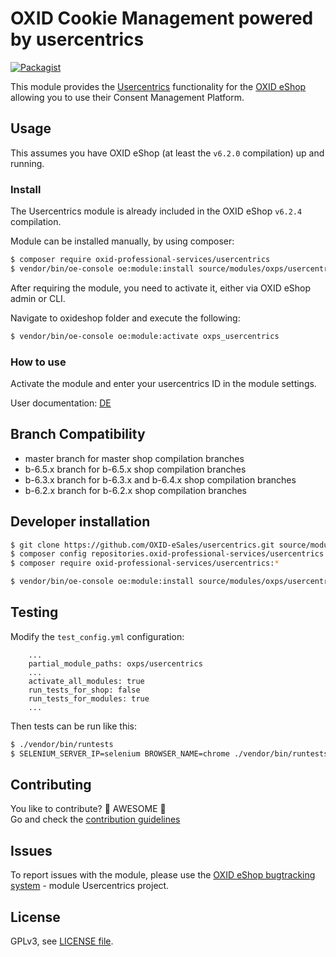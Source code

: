 # OXID Cookie Management powered by usercentrics

[![Packagist](https://img.shields.io/packagist/v/oxid-professional-services/usercentrics.svg)](https://packagist.org/packages/oxid-professional-services/usercentrics)

This module provides the [Usercentrics](https://usercentrics.com/de/preise/?partnerid=16967#business-paket) functionality for the [OXID eShop](https://www.oxid-esales.com/) allowing you to use their Consent Management Platform.

## Usage

This assumes you have OXID eShop (at least the `v6.2.0` compilation) up and running.

### Install

The Usercentrics module is already included in the OXID eShop `v6.2.4` compilation.

Module can be installed manually, by using composer:
```bash
$ composer require oxid-professional-services/usercentrics
$ vendor/bin/oe-console oe:module:install source/modules/oxps/usercentrics
```

After requiring the module, you need to activate it, either via OXID eShop admin or CLI.

Navigate to oxideshop folder and execute the following: 
```bash
$ vendor/bin/oe-console oe:module:activate oxps_usercentrics
```

### How to use

Activate the module and enter your usercentrics ID in the module settings.

User documentation: [DE](https://docs.oxid-esales.com/modules/usercentrics/de/latest/)

## Branch Compatibility

* master branch for master shop compilation branches
* b-6.5.x branch for b-6.5.x shop compilation branches
* b-6.3.x branch for b-6.3.x and b-6.4.x shop compilation branches
* b-6.2.x branch for b-6.2.x shop compilation branches

## Developer installation

```bash
$ git clone https://github.com/OXID-eSales/usercentrics.git source/modules/oxps/usercentrics
$ composer config repositories.oxid-professional-services/usercentrics path ./source/modules/oxps/usercentrics
$ composer require oxid-professional-services/usercentrics:*

$ vendor/bin/oe-console oe:module:install source/modules/oxps/usercentrics
```

## Testing

Modify the `test_config.yml` configuration:

```
    ...
    partial_module_paths: oxps/usercentrics
    ...
    activate_all_modules: true
    run_tests_for_shop: false
    run_tests_for_modules: true
    ...
```

Then tests can be run like this:

```bash
$ ./vendor/bin/runtests
$ SELENIUM_SERVER_IP=selenium BROWSER_NAME=chrome ./vendor/bin/runtests-codeception
```

## Contributing

You like to contribute? 🙌 AWESOME 🙌\
Go and check the [contribution guidelines](CONTRIBUTING.md)

## Issues

To report issues with the module, please use the [OXID eShop bugtracking system](https://bugs.oxid-esales.com/) - module Usercentrics project.

## License

GPLv3, see [LICENSE file](LICENSE).
